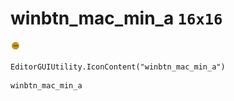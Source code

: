# winbtn_mac_min_a `16x16`
<img src="/img/winbtn_mac_min_a.png" width=16 height=16>

``` CSharp
EditorGUIUtility.IconContent("winbtn_mac_min_a")
```
```
winbtn_mac_min_a
```
